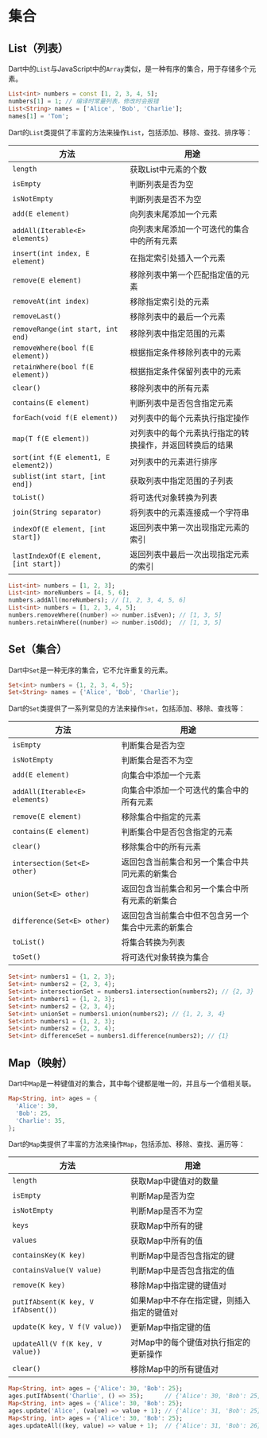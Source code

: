 # 集合

## List（列表）
Dart中的`List`与JavaScript中的`Array`类似，是一种有序的集合，用于存储多个元素。

```dart
List<int> numbers = const [1, 2, 3, 4, 5];
numbers[1] = 1; // 编译时常量列表，修改时会报错
List<String> names = ['Alice', 'Bob', 'Charlie'];
names[1] = 'Tom';
```

Dart的`List`类提供了丰富的方法来操作`List`，包括添加、移除、查找、排序等：

| 方法 | 用途 |
| -- | -- |
| `length` | 获取List中元素的个数 |
| `isEmpty` | 判断列表是否为空 |
| `isNotEmpty` | 判断列表是否不为空 |
| `add(E element)` | 向列表末尾添加一个元素 |
| `addAll(Iterable<E> elements)` | 向列表末尾添加一个可迭代的集合中的所有元素 |
| `insert(int index, E element)` | 在指定索引处插入一个元素 |
| `remove(E element)` | 移除列表中第一个匹配指定值的元素 |
| `removeAt(int index)` | 移除指定索引处的元素 |
| `removeLast()` | 移除列表中的最后一个元素 |
| `removeRange(int start, int end)` | 移除列表中指定范围的元素 |
| `removeWhere(bool f(E element))` | 根据指定条件移除列表中的元素 |
| `retainWhere(bool f(E element))` | 根据指定条件保留列表中的元素 |
| `clear()` | 移除列表中的所有元素 |
| `contains(E element)` | 判断列表中是否包含指定元素 |
| `forEach(void f(E element))` | 对列表中的每个元素执行指定操作 |
| `map(T f(E element))` | 对列表中的每个元素执行指定的转换操作，并返回转换后的结果 |
| `sort(int f(E element1, E element2))` | 对列表中的元素进行排序 |
| `sublist(int start, [int end])` | 获取列表中指定范围的子列表 |
| `toList()` | 将可迭代对象转换为列表 |
| `join(String separator)` | 将列表中的元素连接成一个字符串 |
| `indexOf(E element, [int start])` | 返回列表中第一次出现指定元素的索引 |
| `lastIndexOf(E element, [int start])` | 返回列表中最后一次出现指定元素的索引 |

```dart
List<int> numbers = [1, 2, 3];
List<int> moreNumbers = [4, 5, 6];
numbers.addAll(moreNumbers); // [1, 2, 3, 4, 5, 6]
List<int> numbers = [1, 2, 3, 4, 5];
numbers.removeWhere((number) => number.isEven); // [1, 3, 5]
numbers.retainWhere((number) => number.isOdd);  // [1, 3, 5]
```

## Set（集合）

Dart中`Set`是一种无序的集合，它不允许重复的元素。

```dart
Set<int> numbers = {1, 2, 3, 4, 5};
Set<String> names = {'Alice', 'Bob', 'Charlie'};
```

Dart的`Set`类提供了一系列常见的方法来操作`Set`，包括添加、移除、查找等：

| 方法 | 用途 |
| -- | -- |
| `isEmpty` | 判断集合是否为空 |
| `isNotEmpty` | 判断集合是否不为空 |
| `add(E element)` | 向集合中添加一个元素 |
| `addAll(Iterable<E> elements)` | 向集合中添加一个可迭代的集合中的所有元素 |
| `remove(E element)` | 移除集合中指定的元素 |
| `contains(E element)` | 判断集合中是否包含指定的元素 |
| `clear()` | 移除集合中的所有元素 |
| `intersection(Set<E> other)` | 返回包含当前集合和另一个集合中共同元素的新集合 |
| `union(Set<E> other)` | 返回包含当前集合和另一个集合中所有元素的新集合 |
| `difference(Set<E> other)` | 返回包含当前集合中但不包含另一个集合中元素的新集合 |
| `toList()` | 将集合转换为列表 |
| `toSet()` | 将可迭代对象转换为集合 |

```dart
Set<int> numbers1 = {1, 2, 3};
Set<int> numbers2 = {2, 3, 4};
Set<int> intersectionSet = numbers1.intersection(numbers2); // {2, 3}
Set<int> numbers1 = {1, 2, 3};
Set<int> numbers2 = {2, 3, 4};
Set<int> unionSet = numbers1.union(numbers2); // {1, 2, 3, 4}
Set<int> numbers1 = {1, 2, 3};
Set<int> numbers2 = {2, 3, 4};
Set<int> differenceSet = numbers1.difference(numbers2); // {1}
```

## Map（映射）
Dart中`Map`是一种键值对的集合，其中每个键都是唯一的，并且与一个值相关联。

```dart
Map<String, int> ages = {
  'Alice': 30,
  'Bob': 25,
  'Charlie': 35,
};
```

Dart的`Map`类提供了丰富的方法来操作`Map`，包括添加、移除、查找、遍历等：

| 方法 | 用途 |
| -- | -- |
| `length` | 获取Map中键值对的数量 |
| `isEmpty` | 判断Map是否为空 |
| `isNotEmpty` | 判断Map是否不为空 |
| `keys` | 获取Map中所有的键 |
| `values` | 获取Map中所有的值 |
| `containsKey(K key)` | 判断Map中是否包含指定的键 |
| `containsValue(V value)` | 判断Map中是否包含指定的值 |
| `remove(K key)` | 移除Map中指定键的键值对 |
| `putIfAbsent(K key, V ifAbsent())` | 如果Map中不存在指定键，则插入指定的键值对 |
| `update(K key, V f(V value))` | 更新Map中指定键的值 |
| `updateAll(V f(K key, V value))` | 对Map中的每个键值对执行指定的更新操作 |
| `clear()` | 移除Map中的所有键值对 |

```dart
Map<String, int> ages = {'Alice': 30, 'Bob': 25};
ages.putIfAbsent('Charlie', () => 35);      // {'Alice': 30, 'Bob': 25, 'Charlie': 35}
Map<String, int> ages = {'Alice': 30, 'Bob': 25};
ages.update('Alice', (value) => value + 1); // {'Alice': 31, 'Bob': 25}
Map<String, int> ages = {'Alice': 30, 'Bob': 25};
ages.updateAll((key, value) => value + 1);  // {'Alice': 31, 'Bob': 26}
```
